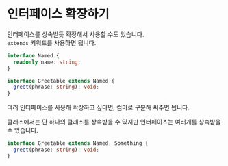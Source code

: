 # 인터페이스 확장하기

인터페이스를 상속받듯 확장해서 사용할 수도 있습니다.  
`extends` 키워드를 사용하면 됩니다.

```typescript
interface Named {
  readonly name: string;
}

interface Greetable extends Named {
  greet(phrase: string): void;
}
```

여러 인터페이스를 사용해 확장하고 싶다면, 컴마로 구분해 써주면 됩니다.

클래스에서는 단 하나의 클래스를 상속받을 수 있지만 인터페이스는 여러개를 상속받을 수 있습니다.

```typescript
interface Greetable extends Named, Something {
  greet(phrase: string): void;
}
```

<br/>